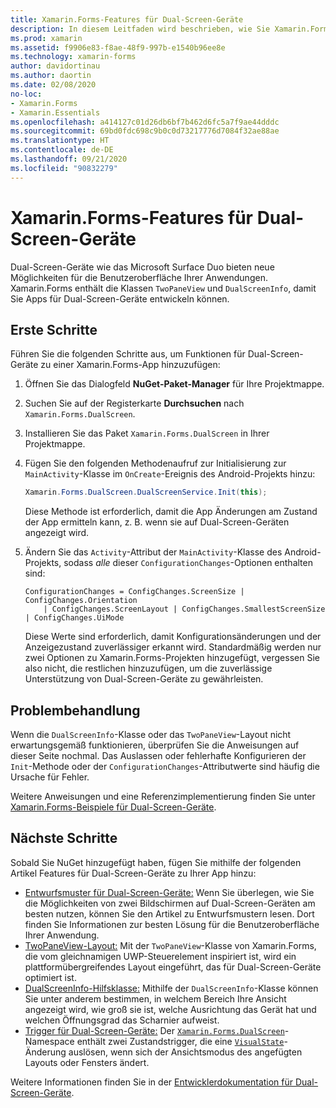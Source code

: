 ```yaml
---
title: Xamarin.Forms-Features für Dual-Screen-Geräte
description: In diesem Leitfaden wird beschrieben, wie Sie Xamarin.Forms-Apps für Dual-Screen-Geräte erstellen.
ms.prod: xamarin
ms.assetid: f9906e83-f8ae-48f9-997b-e1540b96ee8e
ms.technology: xamarin-forms
author: davidortinau
ms.author: daortin
ms.date: 02/08/2020
no-loc:
- Xamarin.Forms
- Xamarin.Essentials
ms.openlocfilehash: a414127c01d26db6bf7b462d6fc5a7f9ae44dddc
ms.sourcegitcommit: 69bd0fdc698c9b0c0d73217776d7084f32ae88ae
ms.translationtype: HT
ms.contentlocale: de-DE
ms.lasthandoff: 09/21/2020
ms.locfileid: "90832279"
---
```

# <a name="no-locxamarinforms-dual-screen"></a>Xamarin.Forms-Features für Dual-Screen-Geräte

Dual-Screen-Geräte wie das Microsoft Surface Duo bieten neue Möglichkeiten für die Benutzeroberfläche Ihrer Anwendungen. Xamarin.Forms enthält die Klassen `TwoPaneView` und `DualScreenInfo`, damit Sie Apps für Dual-Screen-Geräte entwickeln können.

## <a name="get-started"></a>Erste Schritte

Führen Sie die folgenden Schritte aus, um Funktionen für Dual-Screen-Geräte zu einer Xamarin.Forms-App hinzuzufügen:

1. Öffnen Sie das Dialogfeld **NuGet-Paket-Manager** für Ihre Projektmappe.
2. Suchen Sie auf der Registerkarte **Durchsuchen** nach `Xamarin.Forms.DualScreen`.
3. Installieren Sie das Paket `Xamarin.Forms.DualScreen` in Ihrer Projektmappe.
4. Fügen Sie den folgenden Methodenaufruf zur Initialisierung zur `MainActivity`-Klasse im `OnCreate`-Ereignis des Android-Projekts hinzu:

    ```csharp
    Xamarin.Forms.DualScreen.DualScreenService.Init(this);
    ```

    Diese Methode ist erforderlich, damit die App Änderungen am Zustand der App ermitteln kann, z. B. wenn sie auf Dual-Screen-Geräten angezeigt wird.

5. Ändern Sie das `Activity`-Attribut der `MainActivity`-Klasse des Android-Projekts, sodass _alle_ dieser `ConfigurationChanges`-Optionen enthalten sind:

    ```@csharp
    ConfigurationChanges = ConfigChanges.ScreenSize | ConfigChanges.Orientation
        | ConfigChanges.ScreenLayout | ConfigChanges.SmallestScreenSize | ConfigChanges.UiMode
    ```

    Diese Werte sind erforderlich, damit Konfigurationsänderungen und der Anzeigezustand zuverlässiger erkannt wird. Standardmäßig werden nur zwei Optionen zu Xamarin.Forms-Projekten hinzugefügt, vergessen Sie also nicht, die restlichen hinzuzufügen, um die zuverlässige Unterstützung von Dual-Screen-Geräte zu gewährleisten.

## <a name="troubleshooting"></a>Problembehandlung

Wenn die `DualScreenInfo`-Klasse oder das `TwoPaneView`-Layout nicht erwartungsgemäß funktionieren, überprüfen Sie die Anweisungen auf dieser Seite nochmal. Das Auslassen oder fehlerhafte Konfigurieren der `Init`-Methode oder der `ConfigurationChanges`-Attributwerte sind häufig die Ursache für Fehler.

Weitere Anweisungen und eine Referenzimplementierung finden Sie unter [Xamarin.Forms-Beispiele für Dual-Screen-Geräte](https://docs.microsoft.com/dual-screen/xamarin/samples).

## <a name="next-steps"></a>Nächste Schritte

Sobald Sie NuGet hinzugefügt haben, fügen Sie mithilfe der folgenden Artikel Features für Dual-Screen-Geräte zu Ihrer App hinzu:

- [Entwurfsmuster für Dual-Screen-Geräte:](design-patterns.md) Wenn Sie überlegen, wie Sie die Möglichkeiten von zwei Bildschirmen auf Dual-Screen-Geräten am besten nutzen, können Sie den Artikel zu Entwurfsmustern lesen. Dort finden Sie Informationen zur besten Lösung für die Benutzeroberfläche Ihrer Anwendung.
- [TwoPaneView-Layout:](twopaneview.md) Mit der `TwoPaneView`-Klasse von Xamarin.Forms, die vom gleichnamigen UWP-Steuerelement inspiriert ist, wird ein plattformübergreifendes Layout eingeführt, das für Dual-Screen-Geräte optimiert ist.
- [DualScreenInfo-Hilfsklasse:](dual-screen-info.md) Mithilfe der `DualScreenInfo`-Klasse können Sie unter anderem bestimmen, in welchem Bereich Ihre Ansicht angezeigt wird, wie groß sie ist, welche Ausrichtung das Gerät hat und welchen Öffnungsgrad das Scharnier aufweist.
- [Trigger für Dual-Screen-Geräte:](triggers.md) Der [`Xamarin.Forms.DualScreen`](xref:Xamarin.Forms.DualScreen)-Namespace enthält zwei Zustandstrigger, die eine [`VisualState`](xref:Xamarin.Forms.VisualState)-Änderung auslösen, wenn sich der Ansichtsmodus des angefügten Layouts oder Fensters ändert.

Weitere Informationen finden Sie in der [Entwicklerdokumentation für Dual-Screen-Geräte](https://docs.microsoft.com/dual-screen/).
